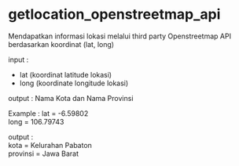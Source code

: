 # getlocation_openstreetmap_api
Mendapatkan informasi lokasi melalui third party Openstreetmap API berdasarkan koordinat (lat, long)

input :
- lat (koordinat latitude lokasi)
- long (koordinate longitude lokasi)

output :
Nama Kota dan Nama Provinsi


Example :
lat = -6.59802 <br>
long = 106.79743

output : <br>
kota = Kelurahan Pabaton <br>
provinsi = Jawa Barat
